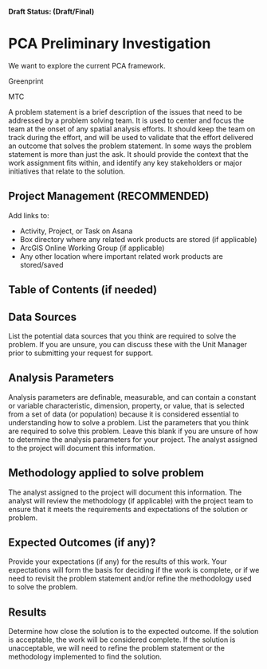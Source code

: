**Draft Status: (Draft/Final)**

# PCA Preliminary Investigation

We want to explore the current PCA framework.

Greenprint

MTC

A problem statement is a brief description of the issues that need to be addressed by a problem solving team. It is used to center and focus the team at the onset of any spatial analysis efforts. It should keep the team on track during the effort, and will be used to validate that the effort delivered an outcome that solves the problem statement. In some ways the problem statement is more than just the ask. It should provide the context that the work assignment fits within, and identify any key stakeholders or major initiatives that relate to the solution.

## Project Management (RECOMMENDED)

Add links to:
- Activity, Project, or Task on Asana 
- Box directory where any related work products are stored (if applicable) 
- ArcGIS Online Working Group (if applicable) 
- Any other location where important related work products are stored/saved 

## Table of Contents (if needed) 

## Data Sources

List the potential data sources that you think are required to solve the problem. If you are unsure, you can discuss these with the Unit Manager prior to submitting your request for support.

## Analysis Parameters

Analysis parameters are definable, measurable, and can contain a constant or variable characteristic, dimension, property, or value, that is selected from a set of data (or population) because it is considered essential to understanding how to solve a problem. List the parameters that you think are required to solve this problem. Leave this blank if you are unsure of how to determine the analysis parameters for your project. The analyst assigned to the project will document this information.

## Methodology applied to solve problem

The analyst assigned to the project will document this information. The analyst will review the methodology (if applicable) with the project team to ensure that it meets the requirements and expectations of the solution or problem.

## Expected Outcomes (if any)?

Provide your expectations (if any) for the results of this work. Your expectations will form the basis for deciding if the work is complete, or if we need to revisit the problem statement and/or refine the methodology used to solve the problem.

## Results

Determine how close the solution is to the expected outcome. If the solution is acceptable, the work will be considered complete. If the solution is unacceptable, we will need to refine the problem statement or the methodology implemented to find the solution.
